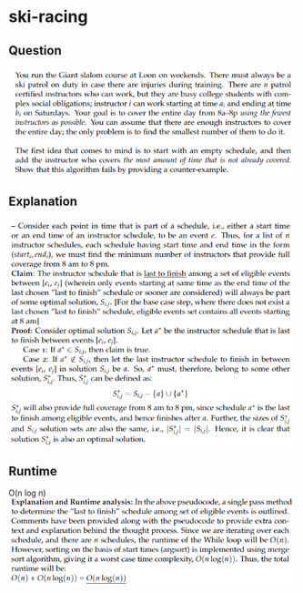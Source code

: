 # ski-racing

## Question
![question](./question.png)

## Explanation
![explanation](./explanation.png)

## Runtime
O(n log n)
![runtime](./runtime.png)

